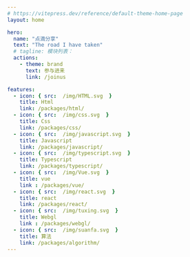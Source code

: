 ```yaml
---
# https://vitepress.dev/reference/default-theme-home-page
layout: home

hero:
  name: "点滴分享"
  text: "The road I have taken"
  # tagline: 模块列表：
  actions:
    - theme: brand
      text: 参与进来
      link: /joinus

features:
  - icon: { src:  /img/HTML.svg  }
    title: Html
    link: /packages/html/
  - icon: { src:  /img/css.svg  }
    title: Css
    link: /packages/css/
  - icon: { src:  /img/javascript.svg  }
    title: Javascript
    link: /packages/javascript/
  - icon: { src:  /img/typescript.svg  }
    title: Typescript
    link: /packages/typescript/
  - icon: { src:  /img/Vue.svg  }
    title: vue
    link : /packages/vue/
  - icon: { src:  /img/react.svg  }
    title: react
    link: /packages/react/
  - icon: { src:  /img/tuxing.svg  }
    title: Webgl
    link : /packages/webgl/
  - icon: { src:  /img/suanfa.svg  }
    title: 算法
    link: /packages/algorithm/
---
```


